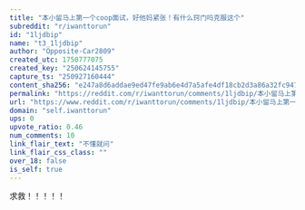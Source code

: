 ```yaml
---
title: "本小留马上第一个coop面试，好他妈紧张！有什么窍门吗克服这个"
subreddit: "r/iwanttorun"
id: "1ljdbip"
name: "t3_1ljdbip"
author: "Opposite-Car2809"
created_utc: 1750777075
created_key: "250624145755"
capture_ts: "250927160444"
content_sha256: "e247a8d6addae9ed47fe9ab6e4d7a5afe4df18cb2d3a86a32fc947bcc4b57435"
permalink: "https://reddit.com/r/iwanttorun/comments/1ljdbip/本小留马上第一个coop面试好他妈紧张有什么窍门吗克服这个/"
url: "https://www.reddit.com/r/iwanttorun/comments/1ljdbip/本小留马上第一个coop面试好他妈紧张有什么窍门吗克服这个/"
domain: "self.iwanttorun"
ups: 0
upvote_ratio: 0.46
num_comments: 10
link_flair_text: "不懂就问"
link_flair_css_class: ""
over_18: false
is_self: true
---
```


求救！！！！！
